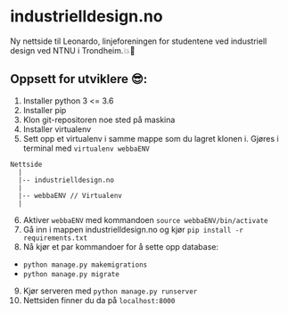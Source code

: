 # industrielldesign.no
Ny nettside til Leonardo, linjeforeningen for studentene ved industriell design ved NTNU i Trondheim.:boom::blue_heart:

## Oppsett for utviklere :sunglasses::

1. Installer python 3 <= 3.6
2. Installer pip
3. Klon git-repositoren noe sted på maskina
4. Installer virtualenv
5. Sett opp et virtualenv i samme mappe som du lagret klonen i. Gjøres i terminal med `virtualenv webbaENV`
```
Nettside
  |
  |-- industrielldesign.no
  |
  |-- webbaENV // Virtualenv
  |
```
6. Aktiver `webbaENV` med kommandoen `source webbaENV/bin/activate`
7. Gå inn i mappen industrielldesign.no og kjør `pip install -r requirements.txt`
8. Nå kjør et par kommandoer for å sette opp database:
  - `python manage.py makemigrations`
  - `python manage.py migrate`
9. Kjør serveren med `python manage.py runserver`
10. Nettsiden finner du da på `localhost:8000`
